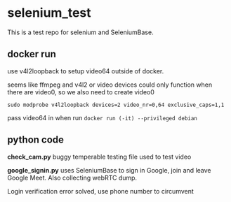 # selenium_test

This is a test repo for selenium and SeleniumBase.

## docker run

use v4l2loopback to setup video64 outside of docker.

seems like ffmpeg and v4l2 or video devices could only function when there are video0, so we also need to create video0

`sudo modprobe v4l2loopback devices=2 video_nr=0,64 exclusive_caps=1,1`

pass video64 in when run `docker run (-it) --privileged debian`

## python code

**check_cam.py** buggy temperable testing file used to test video

**google_signin.py** uses SeleniumBase to sign in Google, join and leave Google Meet. Also collecting webRTC dump.

Login verification error solved, use phone number to circumvent

